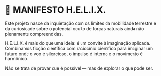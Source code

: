 
# 🌌 MANIFESTO H.E.L.I.X.

Este projeto nasce da inquietação com os limites da mobilidade terrestre e da curiosidade sobre o potencial oculto de forças naturais ainda não plenamente compreendidas.

H.E.L.I.X. é mais do que uma ideia: é um convite à imaginação aplicada. Combinamos ficção científica com raciocínio científico para imaginar um futuro onde o voo é silencioso, o impulso é interno e o movimento é harmônico.

Não se trata de provar que é possível — mas de explorar o que pode ser.
